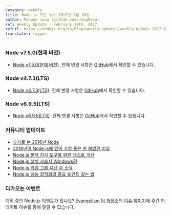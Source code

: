 ```yaml
---
category: weekly
title: Node.js 주간 뉴스 2017년 2월 10일
author: Minwoo Jung (github.com/JungMinu)
ref: Weekly Update - February 10th, 2017
refurl: https://nodejs.org/en/blog/weekly-updates/weekly-update.2017-02-10
translator: taggon
---
```


### Node v7.5.0(현재 버전)

* [Node v7.5.0(현재 버전)](http://nodejs.github.io/nodejs-ko/articles/2017/02/01/release-v7.5.0/). 전체 변경 사항은 [GitHub](https://github.com/nodejs/node/blob/master/doc/changelogs/CHANGELOG_V7.md#7.5.0)에서 확인할 수 있습니다.

### Node v4.7.3(LTS)

* [Node v4.7.3(LTS)](http://nodejs.github.io/nodejs-ko/articles/2017/02/01/release-v4.7.3/). 전체 변경 사항은 [GitHub](https://github.com/nodejs/node/blob/master/doc/changelogs/CHANGELOG_V4.md#4.7.3)에서 확인할 수 있습니다.

### Node v6.9.5(LTS)

* [Node v6.9.5(LTS)](http://nodejs.github.io/nodejs-ko/articles/2017/02/01/release-v6.9.5/). 전체 변경 사항은 [GitHub](https://github.com/nodejs/node/blob/master/doc/changelogs/CHANGELOG_V6.md#6.9.5)에서 확인할 수 있습니다.

<!--
### Notable Changes

주: 원문에는 Notable Changes라고 되어있었는데 지금까지의 주간 뉴스로 미루어봤을 때
아무래도 오타인 듯 싶어 기존과 같이 커뮤니티 업데이트라고 번역했습니다.

* [Node by Numbers for 2016](https://nodesource.com/node-by-numbers)
* [Why 2016 Was the Best Year Ever for Node.js](https://nodesource.com/blog/why-2016-was-the-best-year-ever-for-node-js-node-by-numbers-2016)
* [Improved testing for Node.js problem investigation tool](https://developer.ibm.com/node/2017/02/03/improved-testing-for-node-js-problem-investigation-tool/)
* [Installing Node.js Tutorial: Windows](https://nodesource.com/blog/installing-nodejs-tutorial-windows)
* [Last Week in Node.js Working Groups](https://nodesource.com/blog/last-week-in-node-js-working-groups-january-30-2017)
* [How to find Node.js Performance Optimization Killers](https://community.risingstack.com/how-to-find-node-js-performance-optimization-killers/)
-->
### 커뮤니티 업데이트

* [숫자로 본 2016년 Node](https://nodesource.com/node-by-numbers)
* [2016년이 Node.js에 있어 가장 좋은 한 해였던 이유](https://nodesource.com/blog/why-2016-was-the-best-year-ever-for-node-js-node-by-numbers-2016)
* [Node.js 문제 검사 도구를 위한 테스트 개선](https://developer.ibm.com/node/2017/02/03/improved-testing-for-node-js-problem-investigation-tool/)
* [Node.js 설치 자습서 Windows편](https://nodesource.com/blog/installing-nodejs-tutorial-windows)
* [Node.js 워킹 그룹 지난 주 소식](https://nodesource.com/blog/last-week-in-node-js-working-groups-january-30-2017)
* [Node.js 성능 최적화의 중요 포인트 찾는 법](https://community.risingstack.com/how-to-find-node-js-performance-optimization-killers/)

<!--
### Upcomning Events

Have an event about Node.js coming up? You can put your events here through the [Evangelism team repo](https://github.com/nodejs/evangelism) and announce it in the [Issues page](https://github.com/nodejs/evangelism/issues), specifically the Weekly Updates issue.
-->
### 다가오는 이벤트

계획 중인 Node.js 이벤트가 있나요? [Evangelism 팀 저장소](https://github.com/nodejs/evangelism)의 [이슈 페이지](https://github.com/nodejs/evangelism/issues)에 주간 업데이트 이슈를 통해 알릴 수 있습니다.
